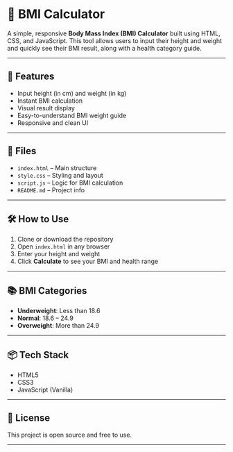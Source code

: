 # 🧮 BMI Calculator

A simple, responsive **Body Mass Index (BMI) Calculator** built using HTML, CSS, and JavaScript. This tool allows users to input their height and weight and quickly see their BMI result, along with a health category guide.

---


## 🚀 Features

- Input height (in cm) and weight (in kg)
- Instant BMI calculation
- Visual result display
- Easy-to-understand BMI weight guide
- Responsive and clean UI
---

## 📁 Files

- `index.html` – Main structure
- `style.css` – Styling and layout
- `script.js` – Logic for BMI calculation
- `README.md` – Project info

---

## 🛠 How to Use

1. Clone or download the repository
2. Open `index.html` in any browser
3. Enter your height and weight
4. Click **Calculate** to see your BMI and health range

---

## 📚 BMI Categories

- **Underweight**: Less than 18.6
- **Normal**: 18.6 – 24.9
- **Overweight**: More than 24.9

---

## 📦 Tech Stack

- HTML5
- CSS3
- JavaScript (Vanilla)

---

## 📄 License

This project is open source and free to use.

---
